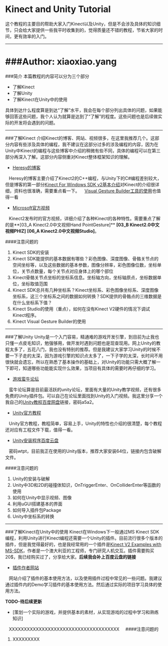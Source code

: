 Kinect and Unity Tutorial
====================================
这个教程的主要目的帮助大家入门Kinect以及Unity，但是不会涉及具体的知识细节，只会给大家提供一些我平时收集到的，觉得质量还不错的教程，节省大家的时间，更有效率的入门。
***********
###Author: xiaoxiao.yang
===================================

###简介
本篇教程的内容可以分为三个部分
* 了解Kinect
* 了解Unity
* 了解Kinect在Unity中的使用

具体到达什么程度算是到达“了解”水平，我会在每个部分列出具体的问题，如果能够回答这些问题，我个人认为就算是达到了“了解”的程度。这些问题也是后续做实际的开发将会遇到的问题。

-----------

###了解Kinect
介绍Kinect的博客、网站、视频很多，在这里我推荐几个。这部分内容有些涉及具体的编程，我不建议在这部分过多的涉及编程的内容，因为在Unity中Kinect的编程与这些博客中介绍的稍微有些不同，具体的编程可以在第三部分再深入了解。这部分内容侧重对Kinect整体框架知识的理解。
* [Heresy的博客](https://kheresy.wordpress.com/kinect-for-windows-v2-cpp-index/)

    Heresy的博客主要介绍了Kinect2的C++编程，与Unity下的C#编程差别较大，但是博客的第一部分[Kinect For Windows SDK v2基本介绍](https://kheresy.wordpress.com/2014/12/29/kinect-for-windows-sdk-v2-basic/)对Kinect的介绍很详细，资料也很准确，需要重点看一下。
    [Visual Gesture Builder工具的使用](https://kheresy.wordpress.com/2015/08/22/visual-gesture-builder-tool-part-1/)也值得一看
    
* [Microsoft官方视频](http://www.k4w.cn/news/2.html)

    Kinect2发布时的官方视频，详细介绍了各种Kinect的各种特性。需要重点了解的是**[03_A Kinect2.0中文视频Hand PointGesture]** **[03_B Kinect2.0中文视频PHIZ]** **[06_A Kinect2.0中文视频Studio]**。

####注意问题的
1. Kinect SDK的安装
2. Kinect SDK能提供的基本数据有哪些？彩色图像、深度图像、骨骼关节点的空间坐标等，以及这些数据的基本参数，图像分辨率，彩色图像位数，坐标单位，关节点数量，每个关节点对应身体上的哪个部位
3. Kinect骨骼关节点坐标的坐标系信息。坐标轴方向，坐标轴原点，坐标数据单位，坐标取值范围
4. Kinect SDK总共有几种坐标系？Kinect坐标系、彩色图像坐标系、深度图像坐标系，这三个坐标系之间的数据如何转换？SDK提供的骨骼点的三维数据是在什么坐标系下值？
5. Kinect Studio的使用（重点），如何在没有Kinect V2硬件的情况下调试Kinect程序。
6. Kinect Visual Gesture Builder的使用

-----------

###了解Unity
Unity是一个入门容易，精通难的游戏开发引擎，到目前为止我也只懂一点皮毛知识，勉强够用，做开发时遇到问题也是现查现用。网上Unity的教程太多了，五花八门，我也没有特别的推荐。但是我建议大家学习Unity的时候不要一下子走的太深，因为游戏引擎的知识点太多了，一下子学的太深，长时间不用很快就会遗忘，所以在熟悉了基本操作的基础上，对Unity的功能只需大概了解一下即可，知道哪些功能能实现什么效果，当项目有具体的需要时再仔细的学习。
* [游戏蛮牛论坛](http://www.manew.com/)

    蛮牛论坛算是目前最活跃的unity论坛，里面有大量的Unity教学视频，还有很多免费的Unity插件包。可以自己在论坛里面找到Unity的入门视频。我这里分享一个我自己的[Unity教程百度网盘](http://pan.baidu.com/s/1bpqt5uR)链接，密码a5a2。
    
* [Unity官方教程](https://unity3d.com/cn/learn)

    Unity官方教程，教程简单，容易上手，Unity的特性也介绍的很清楚，每个教程还对应有工程文件下载，值得一看。
    
* [Unity安装程序百度云盘](http://pan.baidu.com/s/1qYARHYO)

    密码wtpt，目前我正在使用的Unity版本，推荐大家安装64位，链接内包含破解文件。
    
####注意问题的
1. Unity的安装与破解
2. Unity中3D和2D的碰撞体知识，OnTriggerEnter、OnColliderEnter等函数的使用
3. 如何在Unity中显示视频、图像
4. 利用uGUI搭建基本的界面
5. 如何导入插件包Package
6. Unity中坐标系的转换

-----------

###了解Kinect在Unity中的使用
Kinect在Windows下一般通过MS Kinect SDK编程，利用Unity进行Kinect编程还需要一个Unity的插件。目前流行很多个版本的插件，但是我觉得最好的，也是我经常用的一个插件是[Kinect V2 Examples with MS-SDK](https://www.assetstore.unity3d.com/en/#!/content/18708)，作者是一个澳大利亚的工程师，专门研究人机交互。插件需要购买20$，我已经购买过了，分享给大家。**后续我会补上百度云盘的链接**
* [插件作者网站](https://rfilkov.com/2014/08/01/kinect-v2-with-ms-sdk/)

    网站介绍了插件的基本使用方法，以及使用插件过程中常见的一些问题。我建议通过插件内的Demo学习插件的基本使用方法。然后通过实际的项目学习具体的使用方法。
    
**TODO-待后续更新**
* [策划一个实际的游戏，并提供基本的素材，从实现游戏的过程中学习和熟练知识]

    XXXXXXXXXXXXXXXXXXXXXXXXXXXXXXXXXXXXX
    
####注意问题的
1. XXXXXXXXX
